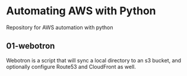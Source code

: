 # Automating AWS with Python

Repository for AWS automation with python

## 01-webotron

Webotron is a script that will sync a local directory to an s3 bucket, and optionally configure Route53 and CloudFront as well.
